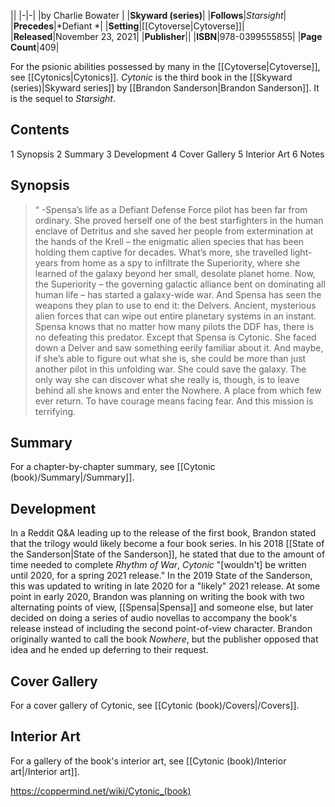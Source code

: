 |**<Cytonic>**|
|-|-|
|by  Charlie Bowater |
|**Skyward (series)**|
|**Follows**|*Starsight*|
|**Precedes**|*Defiant *|
|**Setting**|[[Cytoverse\|Cytoverse]]|
|**Released**|November 23, 2021|
|**Publisher**||
|**ISBN**|978-0399555855|
|**Page Count**|409|

For the psionic abilities possessed by many in the [[Cytoverse\|Cytoverse]], see [[Cytonics\|Cytonics]].
*Cytonic* is the third book in the [[Skyward (series)\|Skyward series]] by [[Brandon Sanderson\|Brandon Sanderson]]. It is the sequel to *Starsight*.

## Contents

1 Synopsis
2 Summary
3 Development
4 Cover Gallery
5 Interior Art
6 Notes


## Synopsis
>“
\-Spensa’s life as a Defiant Defense Force pilot has been far from ordinary.
She proved herself one of the best starfighters in the human enclave of Detritus and she saved her people from extermination at the hands of the Krell – the enigmatic alien species that has been holding them captive for decades. What’s more, she travelled light-years from home as a spy to infiltrate the Superiority, where she learned of the galaxy beyond her small, desolate planet home. Now, the Superiority – the governing galactic alliance bent on dominating all human life – has started a galaxy-wide war. And Spensa has seen the weapons they plan to use to end it: the Delvers. Ancient, mysterious alien forces that can wipe out entire planetary systems in an instant.
Spensa knows that no matter how many pilots the DDF has, there is no defeating this predator.
Except that Spensa is Cytonic. She faced down a Delver and saw something eerily familiar about it. And maybe, if she’s able to figure out what she is, she could be more than just another pilot in this unfolding war. She could save the galaxy. The only way she can discover what she really is, though, is to leave behind all she knows and enter the Nowhere. A place from which few ever return.
To have courage means facing fear. And this mission is terrifying.


## Summary
For a chapter-by-chapter summary, see [[Cytonic (book)/Summary\|/Summary]].
## Development
In a Reddit Q&A leading up to the release of the first book, Brandon stated that the trilogy would likely become a four book series. In his 2018 [[State of the Sanderson\|State of the Sanderson]], he stated that due to the amount of time needed to complete *Rhythm of War*, *Cytonic* "[wouldn't] be written until 2020, for a spring 2021 release." In the 2019 State of the Sanderson, this was updated to writing in late 2020 for a "likely" 2021 release.
At some point in early 2020, Brandon was planning on writing the book with two alternating points of view, [[Spensa\|Spensa]] and someone else, but later decided on doing a series of audio novellas to accompany the book's release instead of including the second point-of-view character.
Brandon originally wanted to call the book *Nowhere*, but the publisher opposed that idea and he ended up deferring to their request.

## Cover Gallery
For a cover gallery of Cytonic, see [[Cytonic (book)/Covers\|/Covers]].
## Interior Art
For a gallery of the book's interior art, see [[Cytonic (book)/Interior art\|/Interior art]].


https://coppermind.net/wiki/Cytonic_(book)